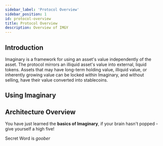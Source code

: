 ```yaml
---
sidebar_label: 'Protocol Overview'
sidebar_position: 1
id: protocol-overview
title: Protocol Overview
description: Overview of IMGY
---
```


## Introduction
Imaginary is a framework for using an asset's value independently of the asset. The protocol mirrors an illiquid asset's value into external, liquid tokens. Assets that may have long-term holding value, illiquid value, or inherently growing value can be locked within Imaginary, and without selling, have their value converted into stablecoins.

## Using Imaginary



## Architecture Overview

You have just learned the **basics of Imaginary**, if your brain hasn't popped - give yourself a high five!

Secret Word is *goober*